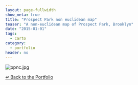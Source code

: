 ```yaml
---
layout: page-fullwidth
show_meta: true
title: "Prospect Park non euclidean map"
teaser: "A non-euclidean map of Prospect Park, Brooklyn"
date: "2015-01-01"
tags:
  - carto 
category:
  - portfolio
header: no
---
```





<img class="portfolio" src="{{site.url}}{{site.baseurl}}/images/ppnc.jpg" alt="ppnc.jpg">


[<span class="back-arrow">&#8619;</span> Back to the Portfolio](/work/)
